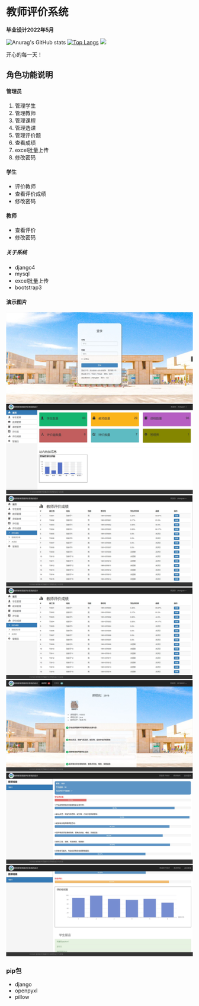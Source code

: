 # 教师评价系统
 **毕业设计2022年5月** 



<!--
**hayratjan/hayratjan** is a ✨ _special_ ✨ repository because its `README.md` (this file) appears on your GitHub profile.

Here are some ideas to get you started:

- 🔭 I’m currently working on ...
- 🌱 I’m currently learning ...
- 👯 I’m looking to collaborate on ...
- 🤔 I’m looking for help with ...
- 💬 Ask me about ...
- 📫 How to reach me: ...
- 😄 Pronouns: ...
- ⚡ Fun fact: ...
-->

![Anurag's GitHub stats](https://github-readme-stats.vercel.app/api?username=hayratjan&show_icons=true&theme=Gradient)
[![Top Langs](https://github-readme-stats.vercel.app/api/top-langs/?username=anuraghazra&layout=compact)](https://github.com/anuraghazra/github-readme-stats)
![](https://img.shields.io/badge/python-3.10-orange?style=for-the-badge&logo=python&logoColor=orange)

开心的每一天！

## 角色功能说明

#### 管理员


1. 管理学生
1. 管理教师
1. 管理课程
1. 管理选课
1. 管理评价题
1. 查看成绩
1. excel批量上传
1. 修改密码

#### 学生

- 评价教师
- 查看评价成绩
- 修改密码


#### 教师

- 查看评价
- 修改密码



##### 关于系统

- django4
- mysql
- excel批量上传
- bootstrap3




#### 演示图片
![输入图片说明](%E6%BC%94%E7%A4%BA%E5%9B%BE%E7%89%87%20%E5%B1%8F%E5%B9%95%E6%88%AA%E5%9B%BE%202022-09-28%20185445.jpg)
![输入图片说明](%E6%BC%94%E7%A4%BA%E5%9B%BE%E7%89%87%20%E5%B1%8F%E5%B9%95%E6%88%AA%E5%9B%BE%202022-09-28%20185740.jpg)
![输入图片说明](%E6%BC%94%E7%A4%BA%E5%9B%BE%E7%89%87%20%E5%B1%8F%E5%B9%95%E6%88%AA%E5%9B%BE%202022-09-28%20185839.jpg)
![输入图片说明](%E6%BC%94%E7%A4%BA%E5%9B%BE%E7%89%87%20%E5%B1%8F%E5%B9%95%E6%88%AA%E5%9B%BE%202022-09-28%20185839.jpg)
![输入图片说明](%E6%BC%94%E7%A4%BA%E5%9B%BE%E7%89%87%20%E5%B1%8F%E5%B9%95%E6%88%AA%E5%9B%BE%202022-09-28%20190035.jpg)
![输入图片说明](%E6%BC%94%E7%A4%BA%E5%9B%BE%E7%89%87%20%E5%B1%8F%E5%B9%95%E6%88%AA%E5%9B%BE%202022-09-28%20190128.jpg)
![输入图片说明](%E6%BC%94%E7%A4%BA%E5%9B%BE%E7%89%87%20%E5%B1%8F%E5%B9%95%E6%88%AA%E5%9B%BE%202022-09-28%20190153.jpg)

### pip包

- django
- openpyxl
- pillow






